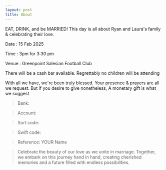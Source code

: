 ```yaml
---
layout: post
title: About
---
```

EAT, DRINK, and be MARRIED!
This day is all about Ryan and Laura's family & celebrating their love.




 
Date : 15 Feb 2025

Time : 3pm for 3:30 pm

Venue : Greenpoint Salesian Football Club


 








There will be a cash bar available.
Regrettably no children will be attending

With all we have, we're been truly blessed.
Your presence & prayers are all we request.
But if you desire to give nonetheless,
A monetary gift is what we suggest 

>Bank:

>Account:

>Sort code:

>Swift code:

>Reference: YOUR Name

>Celebrate the beauty of our love as we unite in marriage. Together, we embark on this journey hand in hand, creating cherished memories and a future filled with endless possibilities.
